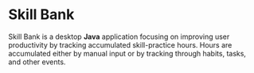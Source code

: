 # Skill Bank
Skill Bank is a desktop **Java** application focusing on improving user productivity by tracking accumulated skill-practice hours. Hours are accumulated either by manual input or by tracking through habits, tasks, and other events.
